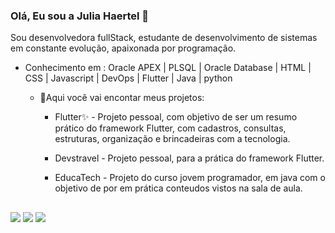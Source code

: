 ### Olá, Eu sou a Julia Haertel 👋

Sou desenvolvedora fullStack, estudante de desenvolvimento de sistemas em constante evolução, apaixonada por programação.

- Conhecimento em : Oracle APEX | PLSQL | Oracle Database | HTML | CSS | Javascript | DevOps | Flutter | Java | python 
    
    - 🌱Aqui você vai encontar meus projetos:

       

        * Flutter✨  - Projeto pessoal, com objetivo de ser um resumo prático do framework Flutter,
         com cadastros, consultas, estruturas, organização e brincadeiras com a tecnologia.

        * Devstravel  -  Projeto pessoal, para a prática do framework Flutter.
        
        * EducaTech  - Projeto do curso jovem programador, em java com o objetivo de por em prática
        conteudos vistos na sala de aula.
        
        
        
        



##

<a href="https://www.linkedin.com/in/julia-ballen-haertel-71242120b" target="_blank"><img src="https://img.shields.io/badge/LinkedIn-0077B5?style=for-the-badge&logo=linkedin&logoColor=white" target="_blank"></a> 
<a href="https://www.instagram.com/juliabahaertel" target="_blank"><img src="https://img.shields.io/badge/Instagram-E4405F?style=for-the-badge&logo=instagram&logoColor=white" target="_blank"></a>
<a href = "mailto:juuliaballenhaertel@gmail.com"><img src="https://img.shields.io/badge/Gmail-D14836?style=for-the-badge&logo=gmail&logoColor=white" target="_blank"></a>
